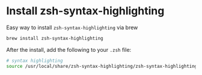 # Install zsh-syntax-highlighting

Easy way to install `zsh-syntax-highlighting` via brew

```zsh
brew install zsh-syntax-highlighting
```

After the install, add the following to your `.zsh` file:

```zsh
# syntax highlighting
source /usr/local/share/zsh-syntax-highlighting/zsh-syntax-highlighting.zsh
```
